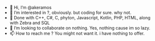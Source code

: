 - 👋 Hi, I’m @akeramos
- 👀 I’m interested in ?, obviously. but coding for sure. why not.
- 🌱 Done with C++, C#, C, phyton, Javascript, Kotlin, PHP, HTML, along with Zebra and SQL 
- 💞️ I’m looking to collaborate on nothing. Yes, nothing cause im so lazy.
- 📫 How to reach me ? You might not want it. i have nothing to offer.

<!---
akeramos/akeramos is a ✨ special ✨ repository because its `README.md` (this file) appears on your GitHub profile.
You can click the Preview link to take a look at your changes.
--->

